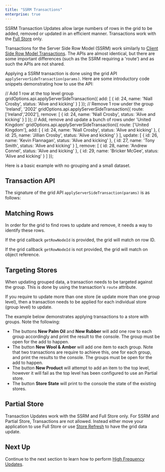 ```yaml
---
title: "SSRM Transactions"
enterprise: true
---
```


SSRM Transaction Updates allow large numbers of rows in the grid to be added, removed or updated in an efficient manner. Transactions work with the [Full Store](/server-side-model-row-stores/) only.

Transactions for the Server Side Row Model (SSRM) work similarly to [Client Side Row Model Transactions](/data-update-transactions/). The APIs are almost identical, but there are some important differences (such as the SSRM requiring a 'route') and as such the APIs are not shared.

Applying a SSRM transaction is done using the grid API `applyServerSideTransaction(params)`. Here are some introductory code snippets demonstrating how to use the API:

<snippet>
// Add 1 row at the top level group
gridOptions.api.applyServerSideTransaction({
    add: [
        { id: 24, name: 'Niall Crosby', status: 'Alive and kicking' }
    ]
});
// Remove 1 row under the group 'Ireland', '2002'
gridOptions.api.applyServerSideTransaction({
    route: ['Ireland','2002'],
    remove: [
        { id: 24, name: 'Niall Crosby', status: 'Alive and kicking' }
    ]
});
// Add, remove and update a bunch of rows under 'United Kingdom'
gridOptions.api.applyServerSideTransaction({
    route: ['United Kingdom'],
    add: [
        { id: 24, name: 'Niall Crosby', status: 'Alive and kicking' },
        { id: 25, name: 'Jillian Crosby', status: 'Alive and kicking' }
    ],
    update: [
        { id: 26, name: 'Kevin Flannagan', status: 'Alive and kicking' },
        { id: 27, name: 'Tony Smith', status: 'Alive and kicking' }
    ],
    remove: [
        { id: 28, name: 'Andrew Connel', status: 'Alive and kicking' },
        { id: 29, name: 'Bricker McGee', status: 'Alive and kicking' }
    ]
});
</snippet>

Here is a basic example with no grouping and a small dataset.

<grid-example title='Transactions Flat' name='transactions-flat' type='generated' options='{ "enterprise": true, "modules": ["serverside"] }'></grid-example>

## Transaction API

The signature of the grid API `applyServerSideTransaction(params)` is as follows:

<api-documentation source='grid-api/api.json' section='serverSideRowModel' names='["applyServerSideTransaction"]'></api-documentation>


## Matching Rows

In order for the grid to find rows to update and remove, it needs a way to identify these rows.

If the grid callback `getRowNodeId` is provided, the grid will match on row ID.

If the grid callback `getRowNodeId` is not provided, the grid will match on object reference.

<api-documentation source='grid-callbacks/callbacks.json' section='callbacks' names='["getRowNodeId"]' ></api-documentation>

## Targeting Stores

When updating grouped data, a transaction needs to be targeted against the group. This is done by using the transaction's `route` attribute.

If you require to update more than one store (ie update more than one group level), then a transaction needs to be applied for each individual store (group level) to update.

The example below demonstrates applying transactions to a store with groups. Note the following:

- The buttons **New Palm Oil** and **New Rubber** will add one row to each group accordingly and print the result to the console. The group must be open for the add to happen.
- The button **New Wool & Amber** will add one item to each group. Note that two transactions are require to achieve this, one for each group, and print the results to the console. The groups must be open for the add to happen.
- The button **New Product** will attempt to add an item to the top level, however it will fail as the top level has been configured to use an Partial store.
- The button **Store State** will print to the console the state of the existing stores.

<grid-example title='Transactions Hierarchy' name='transactions-hierarchy' type='generated' options='{ "enterprise": true, "modules": ["serverside","rowgrouping"] }'></grid-example>

## Partial Store

Transaction Updates work with the SSRM and Full Store only. For SSRM and Partial Store, Transactions are not allowed. Instead either move your application to use Full Store or use [Store Refresh](/server-side-model-refresh/) to have the grid data update.

## Next Up

Continue to the next section to learn how to perform [High Frequency Updates](/server-side-model-high-frequency/).
